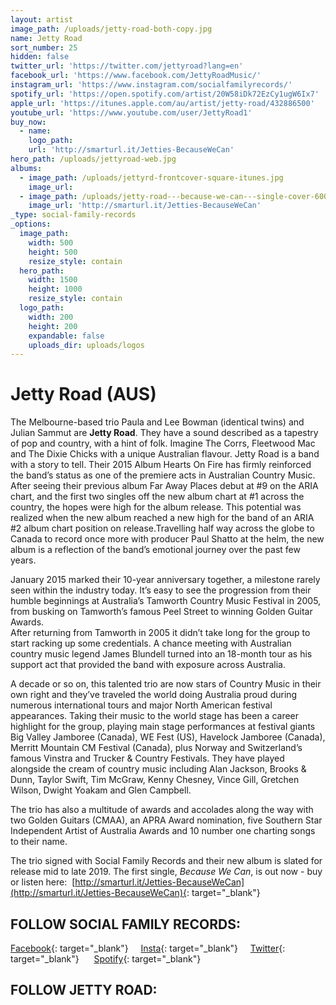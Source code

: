 ```yaml
---
layout: artist
image_path: /uploads/jetty-road-both-copy.jpg
name: Jetty Road
sort_number: 25
hidden: false
twitter_url: 'https://twitter.com/jettyroad?lang=en'
facebook_url: 'https://www.facebook.com/JettyRoadMusic/'
instagram_url: 'https://www.instagram.com/socialfamilyrecords/'
spotify_url: 'https://open.spotify.com/artist/20W58iDk72EzCy1ugW6Ix7'
apple_url: 'https://itunes.apple.com/au/artist/jetty-road/432886500'
youtube_url: 'https://www.youtube.com/user/JettyRoad1'
buy_now:
  - name:
    logo_path:
    url: 'http://smarturl.it/Jetties-BecauseWeCan'
hero_path: /uploads/jettyroad-web.jpg
albums:
  - image_path: /uploads/jettyrd-frontcover-square-itunes.jpg
    image_url:
  - image_path: /uploads/jetty-road---because-we-can---single-cover-600px.jpeg
    image_url: 'http://smarturl.it/Jetties-BecauseWeCan'
_type: social-family-records
_options:
  image_path:
    width: 500
    height: 500
    resize_style: contain
  hero_path:
    width: 1500
    height: 1000
    resize_style: contain
  logo_path:
    width: 200
    height: 200
    expandable: false
    uploads_dir: uploads/logos
---
```


# Jetty Road (AUS)

The Melbourne-based trio Paula and Lee Bowman (identical twins) and Julian Sammut are **Jetty Road**. They have a sound described as a tapestry of pop and country, with a hint of folk. Imagine The Corrs, Fleetwood Mac and The Dixie Chicks with a unique Australian flavour. Jetty Road is a band with a story to tell. Their 2015 Album Hearts On Fire has firmly reinforced the band’s status as one of the premiere acts in Australian Country Music. After seeing their previous album Far Away Places debut at #9 on the ARIA chart, and the first two singles off the new album chart at #1 across the country, the hopes were high for the album release. This potential was realized when the new album reached a new high for the band of an ARIA #2 album chart position on release.Travelling half way across the globe to Canada to record once more with producer Paul Shatto at the helm, the new album is a reflection of the band’s emotional journey over the past few years.

January 2015 marked their 10-year anniversary together, a milestone rarely seen within the industry today. It’s easy to see the progression from their humble beginnings at Australia’s Tamworth Country Music Festival in 2005, from busking on Tamworth’s famous Peel Street to winning Golden Guitar Awards.<br>After returning from Tamworth in 2005 it didn’t take long for the group to start racking up some credentials. A chance meeting with Australian country music legend James Blundell turned into an 18-month tour as his support act that provided the band with exposure across Australia.

A decade or so on, this talented trio are now stars of Country Music in their own right and they’ve traveled the world doing Australia proud during numerous international tours and major North American festival appearances. Taking their music to the world stage has been a career highlight for the group, playing main stage performances at festival giants Big Valley Jamboree (Canada), WE Fest (US), Havelock Jamboree (Canada), Merritt Mountain CM Festival (Canada), plus Norway and Switzerland’s famous Vinstra and Trucker & Country Festivals. They have played alongside the cream of country music including Alan Jackson, Brooks & Dunn, Taylor Swift, Tim McGraw, Kenny Chesney, Vince Gill, Gretchen Wilson, Dwight Yoakam and Glen Campbell.

The trio has also a multitude of awards and accolades along the way with two Golden Guitars (CMAA), an APRA Award nomination, five Southern Star Independent Artist of Australia Awards and 10 number one charting songs to their name.

The trio signed with Social Family Records and their new album is slated for release mid to late 2019. The first single, *Because We Can*, is out now - buy or listen here: &nbsp;[http://smarturl.it/Jetties-BecauseWeCan](http://smarturl.it/Jetties-BecauseWeCan){: target="_blank"}

## **FOLLOW SOCIAL FAMILY RECORDS:**

[Facebook](https://www.facebook.com/socialfamilyrecords/){: target="_blank"}&nbsp; &nbsp; &nbsp;[Insta](https://www.instagram.com/socialfamilyrecords/){: target="_blank"}&nbsp; &nbsp; &nbsp;[Twitter](https://twitter.com/SocialFamilyREC){: target="_blank"}&nbsp; &nbsp; &nbsp;&nbsp;[Spotify](https://open.spotify.com/user/socialfamilyrecords?si=kkmIcbpBQOmr6Cs9s_N7Sg){: target="_blank"}

## **FOLLOW JETTY ROAD:**